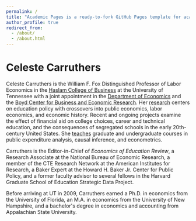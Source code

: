 ```yaml
---
permalink: /
title: "Academic Pages is a ready-to-fork GitHub Pages template for academic personal websites"
author_profile: true
redirect_from: 
  - /about/
  - /about.html
---
```

# Celeste Carruthers

Celeste Carruthers is the William F. Fox Distinguished Professor of Labor Economics in the [Haslam College of Business](https://haslam.utk.edu/) at the University of Tennessee with a joint appointment in the [Department of Economics](https://haslam.utk.edu/economics) and the [Boyd Center for Business and Economic Research](https://haslam.utk.edu/boyd-center). Her [research](https://ckcarruthers.github.io/publications) centers on education policy with crossovers into public economics, labor economics, and economic history. Recent and ongoing projects examine the effect of financial aid on college choices, career and technical education, and the consequences of segregated schools in the early 20th-century United States. She [teaches](https://ckcarruthers.github.io/teaching) graduate and undergraduate courses in public expenditure analysis, causal inference, and econometrics. 

Carruthers is the Editor-in-Chief of *Economics of Education Review*, a Research Associate at the National Bureau of Economic Research, a member of the CTE Research Network at the American Institutes for Research, a Baker Expert at the Howard H. Baker Jr. Center for Public Policy, and a former faculty advisor to several fellows in the Harvard Graduate School of Education Strategic Data Project.

Before arriving at UT in 2009, Carruthers earned a Ph.D. in economics from the University of Florida, an M.A. in economics from the University of New Hampshire, and a bachelor's degree in economics and accounting from Appalachian State University.
